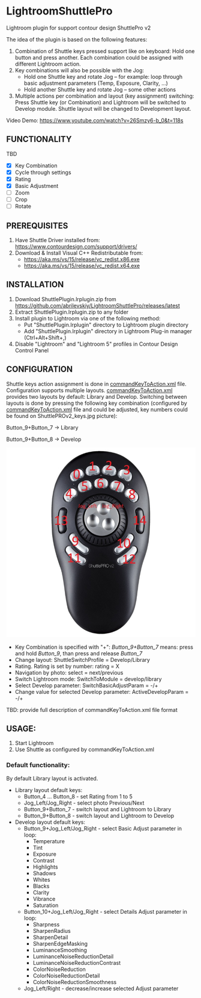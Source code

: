 # LightroomShuttlePro
Lightroom plugin for support contour design ShuttlePro v2

The idea of the plugin is based on the following features:
1. Combination of Shuttle keys pressed support like on keyboard: Hold one button and press another. Each combination could be assigned with different Lightroom action.
2. Key combinations will also be possible with the Jog:
   - Hold one Shuttle key and rotate Jog – for example: loop through basic adjustment parameters (Temp, Exposure, Clarity, …)
   - Hold another Shuttle key and rotate Jog – some other actions
3. Multiple actions per combination and layout (key assignment) switching:
Press Shuttle key (or Combination) and Lightroom will be switched to Develop module. Shuttle layout will be changed to Development layout.

Video Demo: https://www.youtube.com/watch?v=26Smzy6-b_0&t=118s


## FUNCTIONALITY

TBD
- [x] Key Combination
- [x] Cycle through settings 
- [x] Rating
- [x] Basic Adjustment
- [ ] Zoom
- [ ] Crop
- [ ] Rotate

## PREREQUISITES
1. Have Shuttle Driver installed from: https://www.contourdesign.com/support/drivers/
2. Download & Install Visual C++ Redistributable from:
   - https://aka.ms/vs/15/release/vc_redist.x86.exe
   - https://aka.ms/vs/15/release/vc_redist.x64.exe   

## INSTALLATION

1. Download ShuttlePlugin.lrplugin.zip from https://github.com/abrilevskiy/LightroomShuttlePro/releases/latest
2. Extract ShuttlePlugin.lrplugin.zip to any folder
3. Install plugin to Lightroom via one of the following method:
   - Put "ShuttlePlugin.lrplugin" directory to Lightroom plugin directory
   - Add "ShuttlePlugin.lrplugin" directory in Lightroom Plug-in manager (Ctrl+Alt+Shift+,)
4. Disable "Lightroom" and "Lightroom 5" profiles in Contour Design Control Panel

## CONFIGURATION

Shuttle keys action assignment is done in [commandKeyToAction.xml](ShuttlePlugin.lrplugin/commandKeyToAction.xml) file.
Configuration supports multiple layouts. [commandKeyToAction.xml](ShuttlePlugin.lrplugin/commandKeyToAction.xml) provides two layouts by default: Library and Develop.
Switching between layouts is done by pressing the following key combination (configured by [commandKeyToAction.xml](ShuttlePlugin.lrplugin/commandKeyToAction.xml) file and could be adjusted, key numbers could be found on ShuttlePROv2_keys.jpg picture): 

Button_9+Button_7 -> Library

Button_9+Button_8 -> Develop

![Key numbers](./ShuttlePROv2_keys.jpg)


- Key Combination is specified with "+": *Button_9+Button_7* means: press and hold *Button_9*, than press and release *Button_7*
- Change layout: ShuttleSwitchProfile = Develop/Library
- Rating. Rating is set by number: rating = X
- Navigation by photo: select = next/previous
- Switch Lightroom mode: SwitchToModule = develop/library
- Select Develop parameter: SwitchBasicAdjustParam = -/+
- Change value for selected Develop parameter: ActiveDevelopParam = -/+

TBD: provide full description of commandKeyToAction.xml file format

## USAGE:

1. Start Lightroom
2. Use Shuttle as configured by commandKeyToAction.xml

### Default functionality:
By default Library layout is activated.
- Library layout default keys:
  - Button_4 ... Button_8 - set Rating from 1 to 5 
  - Jog_Left/Jog_Right - select photo Previous/Next
  - Button_9+Button_7 - switch layout and Lightroom to Library
  - Button_9+Button_8 - switch layout and Lightroom to Develop
- Develop layout default keys:
  - Button_9+Jog_Left/Jog_Right - select Basic Adjust parameter in loop:
    - Temperature
    - Tint
    - Exposure
    - Contrast
    - Highlights
    - Shadows
    - Whites
    - Blacks
    - Clarity
    - Vibrance
    - Saturation
  - Button_10+Jog_Left/Jog_Right - select Details Adjust parameter in loop:
    - Sharpness
    - SharpenRadius
    - SharpenDetail
    - SharpenEdgeMasking
    - LuminanceSmoothing
    - LuminanceNoiseReductionDetail
    - LuminanceNoiseReductionContrast
    - ColorNoiseReduction
    - ColorNoiseReductionDetail
    - ColorNoiseReductionSmoothness
  - Jog_Left/Right - decrease/increase selected Adjust parameter

